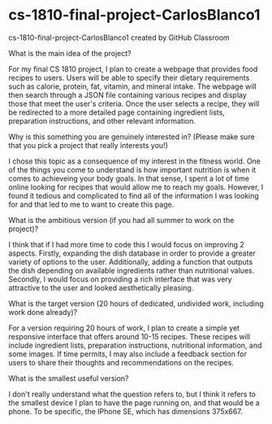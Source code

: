# cs-1810-final-project-CarlosBlanco1
cs-1810-final-project-CarlosBlanco1 created by GitHub Classroom

What is the main idea of the project?

For my final CS 1810 project, I plan to create a webpage that provides food recipes to users. Users will be able to specify their dietary requirements such as calorie, protein, fat, vitamin, and mineral intake. The webpage will then search through a JSON file containing various recipes and display those that meet the user's criteria. Once the user selects a recipe, they will be redirected to a more detailed page containing ingredient lists, preparation instructions, and other relevant information.

Why is this something you are genuinely interested in? (Please make sure that you pick a project that really interests you!)

I chose this topic as a consequence of my interest in the fitness world. One of the things you come to understand is how important nutrition is when it comes to achieveing your body goals. In that sense, I spent a lot of time online looking for recipes that would allow me to reach my goals. However, I found it tedious and complicated to find all of the information I was looking for and that led to me to want to create this page.

What is the ambitious version (if you had all summer to work on the project)?

I think that if I had more time to code this I would focus on improving 2 aspects. Firstly, expanding the dish database in order to provide a greater variety of options to the user. Additionally, adding a function that outputs the dish depending on available ingredients rather than nutritional values. Secondly, I would focus on providing a rich interface that was very attractive to the user and looked aesthetically pleasing.

What is the target version (20 hours of dedicated, undivided work, including work done already)?

For a version requiring 20 hours of work, I plan to create a simple yet responsive interface that offers around 10-15 recipes. These recipes will include ingredient lists, preparation instructions, nutritional information, and some images. If time permits, I may also include a feedback section for users to share their thoughts and recommendations on the recipes.

What is the smallest useful version?

I don't really understand what the question refers to, but I think it refers to the smallest device I plan to have the page running on, and that would be a phone. To be specific, the IPhone SE, which has dimensions 375x667.
